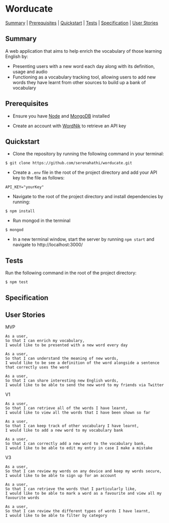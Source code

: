  # Worducate

[Summary](#summary) | [Prerequisites](#pre-reqs) | [Quickstart](#quickstart) | [Tests](#tests) | [Specification](#spec) | [User Stories](#stories)

## Summary
<a id="summary"></a>
A web application that aims to help enrich the vocabulary of those learning English by:
- Presenting users with a new word each day along with its definition, usage and audio
- Functioning as a vocabulary tracking tool, allowing users to add new words they have learnt from other sources to build up a bank of vocabulary

<a id="pre-reqs"></a>

## Prerequisites

- Ensure you have [Node](https://nodejs.org/en/download/) and [MongoDB](https://docs.mongodb.com/manual/installation/) installed

- Create an account with [WordNik](https://developer.wordnik.com/) to retrieve an API key

<a id="quickstart"></a>

## Quickstart

- Clone the repository by running the following command in your terminal:

```
$ git clone https://github.com/serenahathi/worducate.git
```

- Create a ```.env``` file in the root of the project directory and add your API key to the file as follows:


```
API_KEY="yourKey"
```

- Navigate to the root of the project directory and install dependencies by running:

```
$ npm install
```

- Run mongod in the terminal
```
$ mongod
```

- In a new terminal window, start the server by running ```npm start``` and navigate to http://localhost:3000/


## Tests
<a id="tests"></a>

Run the following command in the root of the project directory:

```
$ npm test
```

## Specification
<a id="spec"></a>

## User Stories
<a id="stories"></a>

MVP
```
As a user,
So that I can enrich my vocabulary,
I would like to be presented with a new word every day
```

```
As a user,
So that I can understand the meaning of new words,
I would like to be see a definition of the word alongside a sentence that correctly uses the word
```

```
As a user,
So that I can share interesting new English words,
I would like to be able to send the new word to my friends via Twitter
```

V1

```
As a user,
So that I can retrieve all of the words I have learnt,
I would like to view all the words that I have been shown so far
```

```
As a user,
So that I can keep track of other vocabulary I have learnt,
I would like to add a new word to my vocabulary bank
```

```
As a user,
So that I can correctly add a new word to the vocabulary bank,
I would like to be able to edit my entry in case I make a mistake
```

V3

```
As a user,
So that I can review my words on any device and keep my words secure,
I would like to be able to sign up for an account
```

```
As a user,
So that I can retrieve the words that I particularly like,
I would like to be able to mark a word as a favourite and view all my favourite words
```

```
As a user,
So that I can review the different types of words I have learnt,
I would like to be able to filter by category
```